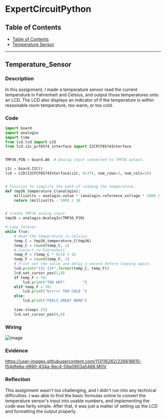 # ExpertCircuitPython

## Table of Contents
* [Table of Contents](#TableOfContents)
* [Temperature Sensor](#Temperature_Sensor)
---

## Temperature_Sensor

### Description

In this assignment, I made a temperature sensor read the current temperature in Fahrenheit and Celsius, and output those temperatures onto an LCD. The LCD also displays an indicator of if the temperature is within reasonable room temperature, too warm, or too cold.

### Code

```python
import board
import analogio
import time
from lcd.lcd import LCD
from lcd.i2c_pcf8574_interface import I2CPCF8574Interface


TMP36_PIN = board.A0  # Analog input connected to TMP36 output.

i2c = board.I2C()
lcd = LCD(I2CPCF8574Interface(i2c, 0x3f), num_rows=2, num_cols=16)


# Function to simplify the math of reading the temperature.
def tmp36_temperature_C(analogin):
    millivolts = analogin.value * (analogin.reference_voltage * 1000 / 65535)
    return (millivolts - 500) / 10


# Create TMP36 analog input.
tmp36 = analogio.AnalogIn(TMP36_PIN)

# Loop forever.
while True:
    # Read the temperature in Celsius.
    temp_C = tmp36_temperature_C(tmp36)
    temp_C = round(temp_C, 1)
    # Convert to Fahrenheit.
    temp_F = (temp_C * 9/5) + 32
    temp_F = round(temp_F, 1)
    # Print out the value and delay a second before looping again.
    lcd.print("{}C {}F".format(temp_C, temp_F))
    lcd.set_cursor_pos(1,0)
    if temp_F > 78:
        lcd.print("TOO HOT!        ")
    elif temp_F < 70:
        lcd.print("brrrrr TOO COLD ")
    else:
        lcd.print("FEELS GREAT HERE")
    
    time.sleep(.25)
    lcd.set_cursor_pos(0,0)
```

### Wiring

![image](https://user-images.githubusercontent.com/113116262/226617846-8fa32a54-d01a-4eaf-a6f7-686fb7ef90b6.png)


### Evidence

https://user-images.githubusercontent.com/113116262/226618615-f54dfe6a-d990-434a-8ec4-59a0903a5488.MOV

### Reflection 

This assignment wasn't too challenging, and I didn't run into any technical difficulties. I was able to find the basic formulas online to convert the temperature sensor's input into usable numbers, and implementing the code was farily simple. After that, it was just a matter of setting up the LCD and formatting the output properly. 
